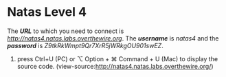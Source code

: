 # Natas Level 4

The ***URL*** to which you need to connect is *http://natas4.natas.labs.overthewire.org*. The ***username*** is *natas4* and the ***password*** is *Z9tkRkWmpt9Qr7XrR5jWRkgOU901swEZ*. 

1. press Ctrl+U (PC) or ⌥ Option + ⌘ Command + U (Mac) to display the source code. (view-source:http://natas4.natas.labs.overthewire.org/)
